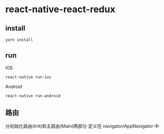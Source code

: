 # react-native-react-redux
## install
```
yarn install
```

## run
iOS
```
react-native run-ios
```

Android
```
react-native run-android
```

## 路由
分初始化路由(Init)和主路由(Main)两部分
定义在 navigator/AppNavigator 中